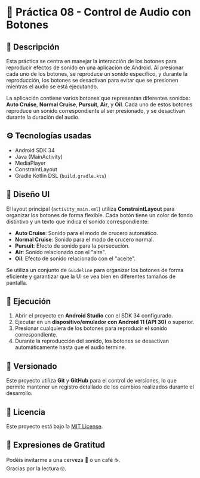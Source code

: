 # 🚀 **Práctica 08 - Control de Audio con Botones**

## 📝 Descripción

Esta práctica se centra en manejar la interacción de los botones para reproducir efectos de sonido en una aplicación de Android. Al presionar cada uno de los botones, se reproduce un sonido específico, y durante la reproducción, los botones se desactivan para evitar que se presionen mientras el audio se está ejecutando.

La aplicación contiene varios botones que representan diferentes sonidos: **Auto Cruise**, **Normal Cruise**, **Pursuit**, **Air**, y **Oil**. Cada uno de estos botones reproduce un sonido correspondiente al ser presionado, y se desactivan durante la duración del audio.

## ⚙️ Tecnologías usadas

- Android SDK 34  
- Java (MainActivity)  
- MediaPlayer  
- ConstraintLayout  
- Gradle Kotlin DSL (`build.gradle.kts`)

## 📐 Diseño UI

El layout principal (`activity_main.xml`) utiliza **ConstraintLayout** para organizar los botones de forma flexible. Cada botón tiene un color de fondo distintivo y un texto que indica el sonido correspondiente:

- **Auto Cruise**: Sonido para el modo de crucero automático.
- **Normal Cruise**: Sonido para el modo de crucero normal.
- **Pursuit**: Efecto de sonido para la persecución.
- **Air**: Sonido relacionado con el "aire".
- **Oil**: Efecto de sonido relacionado con el "aceite".

Se utiliza un conjunto de `Guideline` para organizar los botones de forma eficiente y garantizar que la UI se vea bien en diferentes tamaños de pantalla.

## 🚀 Ejecución

1. Abrir el proyecto en **Android Studio** con el SDK 34 configurado.
2. Ejecutar en un **dispositivo/emulador con Android 11 (API 30)** o superior.
3. Presionar cualquiera de los botones para reproducir el sonido correspondiente.
4. Durante la reproducción del sonido, los botones se desactivan automáticamente hasta que el audio termine.

## 📌 Versionado

Este proyecto utiliza **Git** y **GitHub** para el control de versiones, lo que permite mantener un registro detallado de los cambios realizados durante el desarrollo.

## 📄 Licencia

Este proyecto está bajo la [MIT License](./LICENSE).

## 🎁 Expresiones de Gratitud  

Podéis invitarme a una cerveza 🍺 o un café ☕.  
Gracias por la lectura 🤓.  
